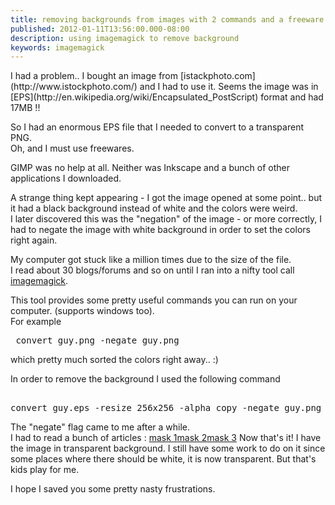 ```yaml
---
title: removing backgrounds from images with 2 commands and a freeware
published: 2012-01-11T13:56:00.000-08:00
description: using imagemagick to remove background
keywords: imagemagick
---
```


<div dir="ltr" style="text-align: left;" trbidi="on">I had a problem.. I bought an image from [istackphoto.com](http://www.istockphoto.com/) and I had to use it.  
Seems the image was in [EPS](http://en.wikipedia.org/wiki/Encapsulated_PostScript) format and had 17MB !!  

So I had an enormous EPS file that I needed to convert to a transparent PNG.  
Oh, and I must use freewares.  

GIMP was no help at all. Neither was Inkscape and a bunch of other applications I downloaded.  

A strange thing kept appearing - I got the image opened at some point.. but it had a black background instead of white and the colors were weird.  
I later discovered this was the "negation" of the image - or more correctly, I had to negate the image with white background in order to set the colors right again.  

My computer got stuck like a million times due to the size of the file.  
I read about 30 blogs/forums and so on until I ran into a nifty tool call [imagemagick](http://www.imagemagick.org/script/index.php).  

This tool provides some pretty useful commands you can run on your computer. (supports windows too).  
For example

<pre> convert guy.png -negate guy.png</pre>

which pretty much sorted the colors right away.. :)  

In order to remove the background I used the following command

<pre>  
convert guy.eps -resize 256x256 -alpha copy -negate guy.png  
</pre>

The "negate" flag came to me after a while.  
I had to read a bunch of articles : [mask 1](http://www.imagemagick.org/Usage/compose/#mask_trans)[mask 2](http://www.digitalphotoguides.com/remove-photo-background.html)[mask 3](http://www.imagemagick.org/discourse-server/viewtopic.php?f=10&t=8711) Now that's it! I have the image in transparent background. I still have some work to do on it since some places where there should be white, it is now transparent. But that's kids play for me.  

I hope I saved you some pretty nasty frustrations.</div>
